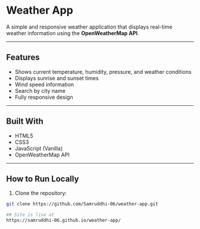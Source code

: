 # Weather App

A simple and responsive weather application that displays real-time weather information using the **OpenWeatherMap API**.

---

## Features

- Shows current temperature, humidity, pressure, and weather conditions
- Displays sunrise and sunset times
- Wind speed information
- Search by city name
- Fully responsive design

---

## Built With

- HTML5
- CSS3
- JavaScript (Vanilla)
- OpenWeatherMap API

---

## How to Run Locally

1. Clone the repository:

```bash
git clone https://github.com/Samruddhi-06/weather-app.git

## Site is live at
https://samruddhi-06.github.io/weather-app/
